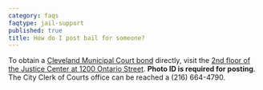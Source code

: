 ```yaml
---
category: faqs
faqtype: jail-support
published: true
title: How do I post bail for someone?
---
```

To obtain a [Cleveland Municipal Court bond](http://www.city.cleveland.oh.us/CityofCleveland/Home/Government/CityAgencies/PublicSafety/Corrections/Bonds) directly, visit the [2nd floor of the Justice Center at 1200 Ontario Street](https://goo.gl/maps/9cPspHcHCY82). **Photo ID is required for posting**. The City Clerk of Courts office can be reached a (216) 664-4790.
